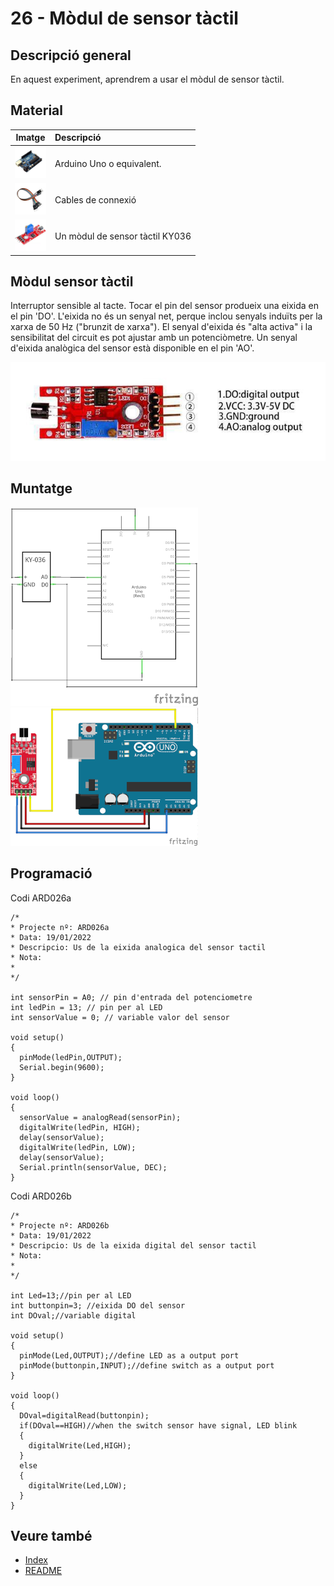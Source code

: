 # 26 - Mòdul de sensor tàctil

## Descripció general

En aquest experiment, aprendrem a usar el mòdul de sensor tàctil.

## Material

|                               Imatge                               | Descripció                      |
| :----------------------------------------------------------------: | :------------------------------ |
| <img src="./../imatges/mat/mat_unor3.png" width="50" height="50">  | Arduino Uno o equivalent.       |
| <img src="./../imatges/mat/mat_cables.png" width="50" height="50"> | Cables de connexió              |
| <img src="./../imatges/mat/mat_KY-036.png" width="50" height="50"> | Un mòdul de sensor tàctil KY036 |

## Mòdul sensor tàctil

Interruptor sensible al tacte. Tocar el pin del sensor produeix una
eixida en el pin 'DO'. L'eixida no és un senyal net, perque inclou
senyals induïts per la xarxa de 50 Hz ("brunzit de xarxa"). El senyal
d'eixida és "alta activa" i la sensibilitat del circuit es pot
ajustar amb un potenciòmetre. Un senyal d'eixida analògica del sensor
està disponible en el pin 'AO'.

![Pins del mòdul KY036](../imatges/ard/ard_26_01.png)

## Muntatge

![Esquema elèctric](../imatges/ard/ard_26_02.png)
![Cablejat](../imatges/ard/ard_26_03.png)

## Programació

Codi ARD026a

```Arduino
/*
* Projecte nº: ARD026a
* Data: 19/01/2022
* Descripcio: Us de la eixida analogica del sensor tactil
* Nota:
*
*/

int sensorPin = A0; // pin d'entrada del potenciometre
int ledPin = 13; // pin per al LED
int sensorValue = 0; // variable valor del sensor

void setup()
{
  pinMode(ledPin,OUTPUT);
  Serial.begin(9600);
}

void loop()
{
  sensorValue = analogRead(sensorPin);
  digitalWrite(ledPin, HIGH);
  delay(sensorValue);
  digitalWrite(ledPin, LOW);
  delay(sensorValue);
  Serial.println(sensorValue, DEC);
}
```

Codi ARD026b

```Arduino
/*
* Projecte nº: ARD026b
* Data: 19/01/2022
* Descripcio: Us de la eixida digital del sensor tactil
* Nota:
*
*/

int Led=13;//pin per al LED
int buttonpin=3; //eixida DO del sensor
int DOval;//variable digital

void setup()
{
  pinMode(Led,OUTPUT);//define LED as a output port
  pinMode(buttonpin,INPUT);//define switch as a output port
}

void loop()
{
  DOval=digitalRead(buttonpin);
  if(DOval==HIGH)//when the switch sensor have signal, LED blink
  {
    digitalWrite(Led,HIGH);
  }
  else
  {
    digitalWrite(Led,LOW);
  }
}
```

## Veure també

- [Index](../Index.md)
- [README](../README.md)
